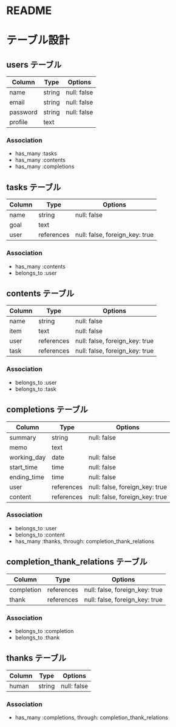 # README

# テーブル設計

## users テーブル

| Column   | Type   | Options     |
| -------- | ------ | ----------- |
| name     | string | null: false |
| email    | string | null: false |
| password | string | null: false |
| profile  | text   |             |

### Association

- has_many :tasks
- has_many :contents
- has_many :completions

## tasks テーブル

| Column       | Type       | Options                        |
| ------------ | ---------- | ------------------------------ |
| name         | string     | null: false                    |
| goal         | text       |                                |
| user         | references | null: false, foreign_key: true |

### Association

- has_many :contents
- belongs_to :user

## contents テーブル

| Column       | Type       | Options                        |
| ------------ | ---------- | ------------------------------ |
| name         | string     | null: false                    |
| item         | text       | null: false                    |
| user         | references | null: false, foreign_key: true |
| task         | references | null: false, foreign_key: true |

### Association

- belongs_to :user
- belongs_to :task

## completions テーブル

| Column       | Type       | Options                        |
| ------------ | ---------- | ------------------------------ |
| summary      | string     | null: false                    |
| memo         | text       |                                |
| working_day  | date       | null: false                    |
| start_time   | time       | null: false                    |
| ending_time  | time       | null: false                    |
| user         | references | null: false, foreign_key: true |
| content      | references | null: false, foreign_key: true |

### Association

- belongs_to :user
- belongs_to :content
- has_many :thanks, through: completion_thank_relations

## completion_thank_relations テーブル

| Column     | Type       | Options                        |
| ---------- | ---------- | ------------------------------ |
| completion | references | null: false, foreign_key: true |
| thank      | references | null: false, foreign_key: true |

### Association

- belongs_to :completion
- belongs_to :thank

## thanks テーブル

| Column  | Type       | Options                        |
| ------- | ---------- | ------------------------------ |
| human   | string     | null: false                    |

### Association

- has_many :completions, through: completion_thank_relations
